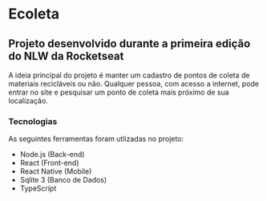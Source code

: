# Ecoleta

## Projeto desenvolvido durante a primeira edição do NLW da Rocketseat

A ideia principal do projeto é manter um cadastro de pontos de coleta de materiais recicláveis ou não. Qualquer pessoa, com acesso a internet, pode entrar no site e pesquisar um ponto de coleta mais próximo de sua localização.

### Tecnologias

As seguintes ferramentas foram utlizadas no projeto:

- Node.js (Back-end)
- React (Front-end)
- React Native (Mobile)
- Sqlite 3 (Banco de Dados)
- TypeScript

